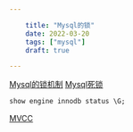 ```yaml
---

    title: "Mysql的锁"
    date: 2022-03-20
    tags: ["mysql"]
    draft: true

---
```

[Mysql的锁机制](https://www.cnblogs.com/jojop/p/13982679.html)
[Mysql死锁](https://zhuanlan.zhihu.com/p/282815816)  
```sql
show engine innodb status \G;
```

[MVCC](https://zhuanlan.zhihu.com/p/52977862)  
